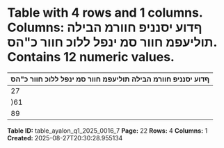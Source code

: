 # Table with 4 rows and 1 columns. Columns: ףדוע יסנניפ חוורמ הבילה תוליעפמ חוור סמ ינפל ללוכ חוור כ"הס. Contains 12 numeric values.

| ףדוע יסנניפ חוורמ הבילה תוליעפמ חוור סמ ינפל ללוכ חוור כ"הס |
|---|
| 27 | 899 168 | 344 196 | 243 1-6/2025 |
| )61 | 147( 144 | 945 83 | 798 1-6/2024 |
| 89 | 046 23 | 399 112 | 446 יוניש |

**Table ID:** table_ayalon_q1_2025_0016_7
**Page:** 22
**Rows:** 4
**Columns:** 1
**Created:** 2025-08-27T20:30:28.955134
